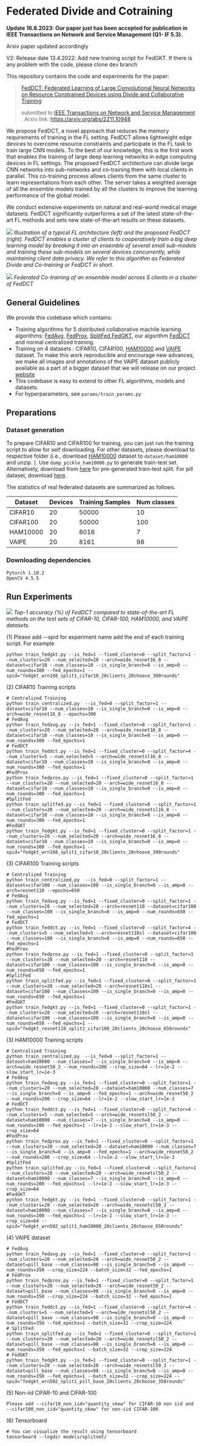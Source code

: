 # Federated Divide and Cotraining
**Update 16.8.2023: Our paper just has been accepted for publication in IEEE Transactions on Network and Service Management (Q1- IF 5.3).** 

Arxiv paper updated accordingly

V2: Release date 13.4.2022: Add new training script for FedGKT. If there is any problem with the code, please clone dev branch

This repository contains the code and experiments for the paper: 

> [FedDCT: Federated Learning of Large Convolutional Neural Networks on Resource Constrained Devices using Divide and Collaborative Training](https://arxiv.org/abs/2211.10948)
>
> submitted to [ IEEE Transactions on Network and Service Management]([https://signalprocessingsociety.org/publications-resources/ieee-journal-selected-topics-signal-processing](https://www.comsoc.org/publications/journals/ieee-tnsm)) .
> Arxiv link: https://arxiv.org/abs/2211.10948

We propose FedDCT, a novel approach that reduces the memory requirements of training in the FL setting. FedDCT allows lightweight edge devices to overcome resource constraints and participate in the FL task to train large CNN models. To the best of our knowledge, this is the first work that enables the training of large deep learning networks in edge computing devices in FL settings. The proposed FedDCT architecture can divide large CNN networks into sub-networks and co-training them with local clients in parallel. This co-training process allows clients from the same cluster to learn representations from each other. The server takes a weighted average of all the ensemble models trained by all the clusters to improve the learning performance of the global model.

We conduct extensive experiments on natural and real-world medical image datasets. FedDCT significantly outperforms a set of the latest state-of-the-art FL methods and sets new state-of-the-art results on these datasets.


![](images/feddctvsfedavgfinal.png)
*Illustration of a typical FL architecture (left) and the proposed FedDCT (right). FedDCT enables a cluster of clients to cooperatively train a big deep learning model by breaking it into an ensemble of several small sub-models and training these sub-models on several devices concurrently, while maintaining client data privacy. We refer to this algorithm as Federated Divide and Co-training or FedDCT in short.*

![](images/feddct_quan.png)
*Federated Co-training of an ensemble model across S clients in a cluster of FedDCT*
## General Guidelines

We provide this codebase which contains:
* Training algorithms for 5 distributed collaborative machile learning algorithms: [FedAvg](https://arxiv.org/pdf/1602.05629.pdf), [FedProx](https://arxiv.org/abs/1812.06127), [SplitFed](https://arxiv.org/abs/2004.12088),[FedGKT](https://arxiv.org/abs/2007.14513), our algorithm [FedDCT]() and normal centralized training.
* Training on 4 datasets : CIFAR10, CIFAR100, [HAM10000](https://www.kaggle.com/kmader/skin-cancer-mnist-ham10000) and [VAIPE](https://smarthealth.vinuni.edu.vn/resources/) dataset. To make this work reproducible and encourage new advances, we make all images and annotations of the VAIPE dataset publicly available as a part of a bigger dataset that we will release on our project [website](https://smarthealth.vinuni.edu.vn/resources/)
* This codebase is easy to extend to other FL algorithms, models and datasets.
* For hyperparameters, see `params/train_params.py`

## Preparations
### Dataset generation

To prepare CIFAR10 and CIFAR100 for training, you can just run the training script to allow for self downloading. For other datasets, please download to respective folder (i.e., download [HAM10000](https://www.kaggle.com/datasets/kmader/skin-cancer-mnist-ham10000) dataset to `dataset/ham10000` and unzip. ). Use `dump_pickle_ham10000.py` to generate train-test set. Alternatively, download from [here](https://drive.google.com/drive/folders/1k1h9YTaNcfH8UM8GBZ8hzN17LDvLTYcI?usp=sharing) for pre-generated train-test split. For pill dataset, download [here](https://drive.google.com/drive/folders/1k1h9YTaNcfH8UM8GBZ8hzN17LDvLTYcI?usp=sharing).

The statistics of real federated datasets are summarized as follows.
<center>

| Dataset       | Devices         | Training Samples|Num classes <br> |
| ------------- |-------------| -----| ---|
| CIFAR10      | 20 | 50000 | 10| 
| CIFAR100     | 20      |   50000 |100|
| HAM10000 | 20    |    8016 | 7|
| VAIPE| 20      |    8161 | 98|

</center>

### Downloading dependencies

```
Pytorch 1.10.2
OpenCV 4.5.5
```

## Run Experiments
![](images/accuracy.png)
*Top-1 accuracy (%) of FedDCT compared to state-of-the-art FL methods on the test sets of CIFAR-10, CIFAR-100,
HAM10000, and VAIPE datasets.*<br /> 

(1) Please add --spid for experiment name add the end of each training script. For example
```
python train_fedgkt.py --is_fed=1 --fixed_cluster=0 --split_factor=1 --num_clusters=20 --num_selected=20 --arch=wide_resnet16_8 --dataset=cifar10 --num_classes=10 --is_single_branch=0 --is_amp=0 --num_rounds=300 --fed_epochs=1 --spid="fedgkt_wrn168_split1_cifar10_20clients_20choose_300rounds"
```
(2) CIFAR10 Training scripts 
```
# Centralized Training 
python train_centralized.py  --is_fed=0 --split_factor=1 --dataset=cifar10 --num_classes=10 --is_single_branch=0 --is_amp=0 --arch=wide_resnet16_8 --epochs=300
# FedAvg
python train_fedavg.py --is_fed=1 --fixed_cluster=0 --split_factor=1 --num_clusters=20 --num_selected=20 --arch=wide_resnet16_8 --dataset=cifar10 --num_classes=10 --is_single_branch=0 --is_amp=0 --num_rounds=300 --fed_epochs=1 
# FedDCT
python train_feddct.py --is_fed=1 --fixed_cluster=0 --split_factor=4 --num_clusters=5 --num_selected=5 --arch=wide_resnetsl16_8 --dataset=cifar10 --num_classes=10 --is_single_branch=0 --is_amp=0 --num_rounds=300 --fed_epochs=1
#FedProx
python train_fedprox.py --is_fed=1 --fixed_cluster=0 --split_factor=1 --num_clusters=20 --num_selected=20 --arch=wide_resnet16_8 --dataset=cifar10 --num_classes=10 --is_single_branch=0 --is_amp=0 --num_rounds=300 --fed_epochs=1
#SplitFed
python train_splitfed.py --is_fed=1 --fixed_cluster=0 --split_factor=1 --num_clusters=20 --num_selected=20 --arch=wide_resnetsl16_8 --dataset=cifar10 --num_classes=10 --is_single_branch=0 --is_amp=0 --num_rounds=300 --fed_epochs=1
#FedGKT
python train_fedgkt.py --is_fed=1 --fixed_cluster=0 --split_factor=1 --num_clusters=20 --num_selected=20 --arch=wide_resnet16_8 --dataset=cifar10 --num_classes=10 --is_single_branch=0 --is_amp=0 --num_rounds=300 --fed_epochs=1 --spid="fedgkt_wrn168_split1_cifar10_20clients_20choose_300rounds"
```
(3) CIFAR100 Training scripts 
```
# Centralized Training 
python train_centralized.py  --is_fed=0 --split_factor=1 --dataset=cifar100 --num_classes=100 --is_single_branch=0 --is_amp=0 --arch=resnet110 --epochs=650
# FedAvg
python train_fedavg.py --is_fed=1 --fixed_cluster=0 --split_factor=1 --num_clusters=20 --num_selected=20 --arch=resnet110 --dataset=cifar100 --num_classes=100 --is_single_branch=0 --is_amp=0 --num_rounds=650 --fed_epochs=1
# FedDCT
python train_feddct.py --is_fed=1 --fixed_cluster=0 --split_factor=4 --num_clusters=5 --num_selected=5 --arch=resnet110sl --dataset=cifar100 --num_classes=100 --is_single_branch=0 --is_amp=0 --num_rounds=650 --fed_epochs=1
#FedProx
python train_fedprox.py --is_fed=1 --fixed_cluster=0 --split_factor=1 --num_clusters=20 --num_selected=20 --arch=resnet110 --dataset=cifar100 --num_classes=100 --is_single_branch=0 --is_amp=0 --num_rounds=650 --fed_epochs=1
#SplitFed
python train_splitfed.py --is_fed=1 --fixed_cluster=0 --split_factor=1 --num_clusters=20 --num_selected=20 --arch=resnet110sl --dataset=cifar100 --num_classes=100 --is_single_branch=0 --is_amp=0 --num_rounds=650 --fed_epochs=1
#FedGKT
python train_fedgkt.py --is_fed=1 --fixed_cluster=0 --split_factor=1 --num_clusters=20 --num_selected=20 --arch=resnet110sl --dataset=cifar100 --num_classes=100 --is_single_branch=0 --is_amp=0 --num_rounds=650 --fed_epochs=1 --spid="fedgkt_resnet110_split1_cifar100_20clients_20choose_650rounds" 
```
(3) HAM10000 Training scripts 
```
# Centralized Training 
python train_centralized.py  --is_fed=0 --split_factor=1 --dataset=ham10000 --num_classes=7 --is_single_branch=0 --is_amp=0 --arch=wide_resnet50_2 --num_rounds=200 --crop_size=64 --lr=1e-2 --slow_start_lr=1e-3
# FedAvg
python train_fedavg.py --is_fed=1 --fixed_cluster=0 --split_factor=1 --num_clusters=20 --num_selected=20 --dataset=ham10000 --num_classes=7 --is_single_branch=0 --is_amp=0 --fed_epochs=1 --arch=wide_resnet50_2 --num_rounds=200 --crop_size=64 --lr=1e-2 --slow_start_lr=1e-3
# FedDCT
python train_feddct.py --is_fed=1 --fixed_cluster=0 --split_factor=4 --num_clusters=5 --num_selected=5 --arch=wide_resnetsl50_2 --dataset=ham10000 --num_classes=7 --is_single_branch=0 --is_amp=0 --num_rounds=200 --fed_epochs=1 --lr=1e-2 --slow_start_lr=1e-3 --crop_size=64
#FedProx
python train_fedprox.py --is_fed=1 --fixed_cluster=0 --split_factor=1 --num_clusters=20 --num_selected=20 --dataset=ham10000 --num_classes=7 --is_single_branch=0 --is_amp=0 --fed_epochs=1 --arch=wide_resnet50_2 --num_rounds=200 --crop_size=64 --lr=1e-2 --slow_start_lr=1e-3
#SplitFed
python train_splitfed.py --is_fed=1 --fixed_cluster=0 --split_factor=1 --num_clusters=20 --num_selected=20 --arch=wide_resnetsl50_2 --dataset=ham10000 --num_classes=7 --is_single_branch=0 --is_amp=0 --num_rounds=200 --fed_epochs=1 --lr=1e-2 --slow_start_lr=1e-3 --crop_size=64
#FedGKT
python train_fedgkt.py --is_fed=1 --fixed_cluster=0 --split_factor=1 --num_clusters=20 --num_selected=20 --arch=wide_resnetsl50_2 --dataset=ham10000 --num_classes=7 --is_single_branch=0 --is_amp=0 --num_rounds=200 --fed_epochs=1 --lr=1e-2 --slow_start_lr=1e-3 --crop_size=64 --spid="fedgkt_wrn502_split1_ham10000_20clients_20choose_650rounds" 
```
(4) VAIPE dataset
```
# FedAvg
python train_fedavg.py --is_fed=1 --fixed_cluster=0 --split_factor=1 --num_clusters=20 --num_selected=20 --arch=wide_resnet50_2 --dataset=pill_base --num_classes=98 --is_single_branch=0 --is_amp=0 --num_rounds=350 --crop_size=224 --batch_size=32 --fed_epochs=1 
# FedProx
python train_fedprox.py --is_fed=1 --fixed_cluster=0 --split_factor=1 --num_clusters=20 --num_selected=20 --arch=wide_resnet50_2 --dataset=pill_base --num_classes=98 --is_single_branch=0 --is_amp=0 --num_rounds=350 --crop_size=224 --batch_size=32 --fed_epochs=1 
# FedDCT
python train_feddct.py --is_fed=1 --fixed_cluster=0 --split_factor=4 --num_clusters=5 --num_selected=5 --arch=wide_resnetsl50_2 --dataset=pill_base --num_classes=98 --is_single_branch=0 --is_amp=0 --num_rounds=350 --fed_epochs=1 --batch_size=32 --crop_size=224
# SplitFed
python train_splitfed.py --is_fed=1 --fixed_cluster=0 --split_factor=1 --num_clusters=20 --num_selected=20 --arch=wide_resnetsl50_2 --dataset=pill_base --num_classes=98 --is_single_branch=0 --is_amp=0 --num_rounds=350 --fed_epochs=1 --batch_size=32 --crop_size=224
# FedGKT
python train_fedgkt.py --is_fed=1 --fixed_cluster=0 --split_factor=1 --num_clusters=20 --num_selected=20 --arch=wide_resnetsl50_2 --dataset=pill_base --num_classes=98 --is_single_branch=0 --is_amp=0 --num_rounds=350 --fed_epochs=1 --batch_size=32 --crop_size=224 --spid="fedgkt_wrn502_split1_pill_base_20clients_20choose_350rounds"
```
(5) Non-iid CIFAR-10 and CIFAR-100
```
Please add --cifar10_non_iid="quantity_skew" for CIFAR-10 non iid and --cifar100_non_iid="quantity_skew" for non-iid CIFAR-100
```
(6) Tensorboard
```
# You can visualize the result using tensorboard 
tensorboard --logdir models/splitnet/
```
